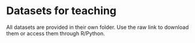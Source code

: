 # Datasets for teaching 

All datasets are provided in their own folder. Use the raw link to download them or access them through R/Python. 
